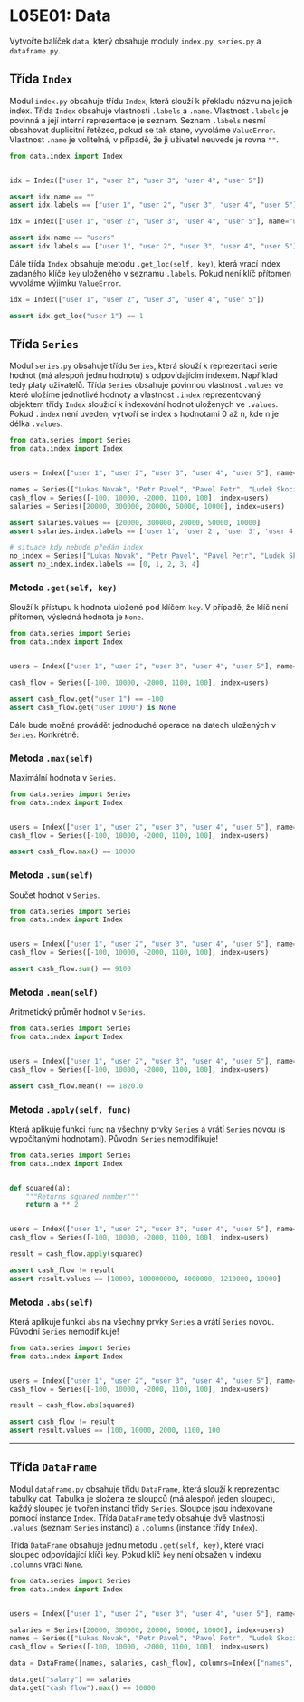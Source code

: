  # L05E01: Data
Vytvořte balíček `data`, který obsahuje moduly `index.py`, `series.py` a `dataframe.py`.

## Třída `Index`
Modul `index.py` obsahuje třídu `Index`, která slouží k překladu názvu na jejich index. Třída `Index` obsahuje vlastnosti `.labels` a `.name`. Vlastnost `.labels` je povinná a její interní reprezentace je seznam. Seznam `.labels` nesmí obsahovat duplicitní řetězec, pokud se tak stane, vyvoláme `ValueError`. Vlastnost `.name` je volitelná, v případě, že ji uživatel neuvede je rovna `""`.

```python
from data.index import Index


idx = Index(["user 1", "user 2", "user 3", "user 4", "user 5"])

assert idx.name == ""
assert idx.labels == ["user 1", "user 2", "user 3", "user 4", "user 5"]

idx = Index(["user 1", "user 2", "user 3", "user 4", "user 5"], name="users")

assert idx.name == "users"
assert idx.labels == ["user 1", "user 2", "user 3", "user 4", "user 5"]
```

Dále třída `Index` obsahuje metodu `.get_loc(self, key)`, která vrací index zadaného klíče `key` uloženého v seznamu `.labels`. Pokud není klíč přítomen vyvoláme výjimku `ValueError`.

```python
idx = Index(["user 1", "user 2", "user 3", "user 4", "user 5"])

assert idx.get_loc("user 1") == 1
```

## Třída `Series`
Modul `series.py` obsahuje třídu `Series`, která slouží k reprezentaci serie hodnot (má alespoň jednu hodnotu) s odpovídajícím indexem. Například tedy platy uživatelů. Třída `Series` obsahuje povinnou vlastnost `.values` ve které uložíme jednotlivé hodnoty a vlastnost `.index` reprezentovaný objektem třídy `Index` sloužící k indexování hodnot uložených ve `.values`. Pokud `.index` není uveden, vytvoří se index s hodnotami 0 až n, kde n je délka `.values`.

```python
from data.series import Series
from data.index import Index


users = Index(["user 1", "user 2", "user 3", "user 4", "user 5"], name="names")

names = Series(["Lukas Novak", "Petr Pavel", "Pavel Petr", "Ludek Skocil", "Josef Nebyl"], index=users)
cash_flow = Series([-100, 10000, -2000, 1100, 100], index=users)
salaries = Series([20000, 300000, 20000, 50000, 10000], index=users)

assert salaries.values == [20000, 300000, 20000, 50000, 10000]
assert salaries.index.labels == ['user 1', 'user 2', 'user 3', 'user 4', 'user 5']

# situace kdy nebude předán index
no_index = Series(["Lukas Novak", "Petr Pavel", "Pavel Petr", "Ludek Skocil", "Josef Nebyl"])
assert no_index.index.labels == [0, 1, 2, 3, 4]
```

### Metoda `.get(self, key)`
Slouží k přístupu k hodnota uložené pod klíčem `key`. V případě, že klíč není přítomen, výsledná hodnota je `None`.

```python
from data.series import Series
from data.index import Index


users = Index(["user 1", "user 2", "user 3", "user 4", "user 5"], name="names")

cash_flow = Series([-100, 10000, -2000, 1100, 100], index=users)

assert cash_flow.get("user 1") == -100
assert cash_flow.get("user 1000") is None
```

Dále bude možné provádět jednoduché operace na datech uložených v `Series`. Konkrétně:

### Metoda `.max(self)`
Maximální hodnota v `Series`.

```python
from data.series import Series
from data.index import Index


users = Index(["user 1", "user 2", "user 3", "user 4", "user 5"], name="names")
cash_flow = Series([-100, 10000, -2000, 1100, 100], index=users)

assert cash_flow.max() == 10000
```

### Metoda `.sum(self)`
Součet hodnot v `Series`.

```python
from data.series import Series
from data.index import Index


users = Index(["user 1", "user 2", "user 3", "user 4", "user 5"], name="names")
cash_flow = Series([-100, 10000, -2000, 1100, 100], index=users)

assert cash_flow.sum() == 9100
```

### Metoda `.mean(self)`
Aritmetický průměr hodnot v `Series`.

```python
from data.series import Series
from data.index import Index


users = Index(["user 1", "user 2", "user 3", "user 4", "user 5"], name="names")
cash_flow = Series([-100, 10000, -2000, 1100, 100], index=users)

assert cash_flow.mean() == 1820.0
```

### Metoda `.apply(self, func)`
Která aplikuje funkci `func` na všechny prvky `Series` a vrátí `Series` novou (s vypočítanými hodnotami). Původní `Series` nemodifikuje!

```python
from data.series import Series
from data.index import Index


def squared(a):
    """Returns squared number"""
    return a ** 2


users = Index(["user 1", "user 2", "user 3", "user 4", "user 5"], name="names")
cash_flow = Series([-100, 10000, -2000, 1100, 100], index=users)

result = cash_flow.apply(squared)

assert cash_flow != result
assert result.values == [10000, 100000000, 4000000, 1210000, 10000]
```

### Metoda `.abs(self)`
Která aplikuje funkci `abs` na všechny prvky `Series` a vrátí `Series` novou. Původní `Series` nemodifikuje!

```python
from data.series import Series
from data.index import Index


users = Index(["user 1", "user 2", "user 3", "user 4", "user 5"], name="names")
cash_flow = Series([-100, 10000, -2000, 1100, 100], index=users)

result = cash_flow.abs(squared)

assert cash_flow != result
assert result.values == [100, 10000, 2000, 1100, 100
```

---

## Třída `DataFrame`
Modul `dataframe.py` obsahuje třídu `DataFrame`, která slouží k reprezentaci tabulky dat. Tabulka je složena ze sloupců (má alespoň jeden sloupec), každý sloupec je tvořen instancí třídy `Series`. Sloupce jsou indexované pomocí instance `Index`. Třída `DataFrame` tedy obsahuje dvě vlastnosti `.values` (seznam `Series` instancí) a `.columns` (instance třídy `Index`).

Třída `DataFrame` obsahuje jednu metodu `.get(self, key)`, které vrací sloupec odpovídající klíči `key`. Pokud klíč `key` není obsažen v indexu `.columns` vrací `None`.

```python
from data.series import Series
from data.index import Index


users = Index(["user 1", "user 2", "user 3", "user 4", "user 5"], name="names")

salaries = Series([20000, 300000, 20000, 50000, 10000], index=users)
names = Series(["Lukas Novak", "Petr Pavel", "Pavel Petr", "Ludek Skocil", "Josef Nebyl"], index=users)
cash_flow = Series([-100, 10000, -2000, 1100, 100], index=users)

data = DataFrame([names, salaries, cash_flow], columns=Index(["names", "salary", "cash flow"]))

data.get("salary") == salaries
data.get("cash flow").max() == 10000
```


